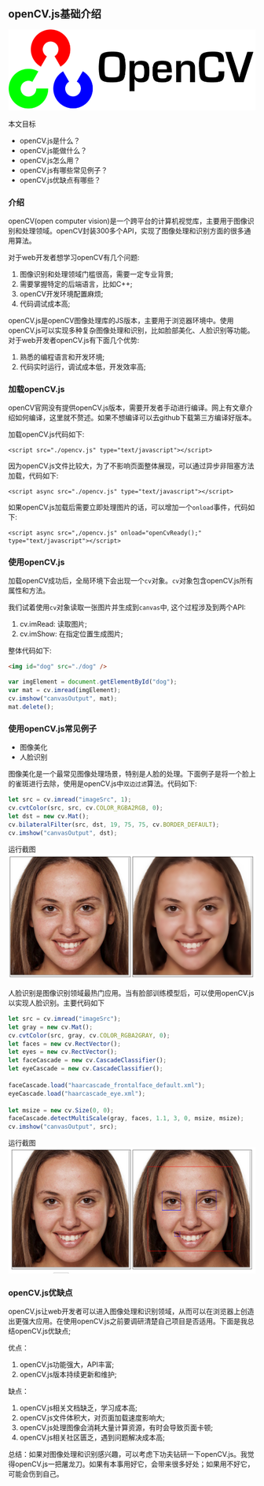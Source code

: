 ## openCV.js基础介绍

![openCV_logo](../static/opencv_logo.png)  

本文目标
* openCV.js是什么？
* openCV.js能做什么？
* openCV.js怎么用？
* openCV.js有哪些常见例子？
* openCV.js优缺点有哪些？

### 介绍
openCV(open computer vision)是一个跨平台的计算机视觉库，主要用于图像识别和处理领域。openCV封装300多个API，实现了图像处理和识别方面的很多通用算法。

对于web开发者想学习openCV有几个问题: 
1. 图像识别和处理领域门槛很高，需要一定专业背景;
2. 需要掌握特定的后端语言，比如C++;
3. openCV开发环境配置麻烦;
4. 代码调试成本高;


openCV.js是openCV图像处理库的JS版本，主要用于浏览器环境中。使用openCV.js可以实现多种复杂图像处理和识别，比如脸部美化、人脸识别等功能。对于web开发者openCV.js有下面几个优势:
1. 熟悉的编程语言和开发环境;
2. 代码实时运行，调试成本低，开发效率高;




### 加载openCV.js

openCV官网没有提供openCV.js版本，需要开发者手动进行编译。网上有文章介绍如何编译，这里就不赘述。如果不想编译可以去github下载第三方编译好版本。

加载openCV.js代码如下:
```
<script src="./opencv.js" type="text/javascript"></script> 
```

因为openCV.js文件比较大，为了不影响页面整体展现，可以通过异步非阻塞方法加载，代码如下:
```
<script async src="./opencv.js" type="text/javascript"></script>
```

如果openCV.js加载后需要立即处理图片的话，可以增加一个`onload`事件，代码如下:
```
<script async src=",/opencv.js" onload="openCvReady();" type="text/javascript"></script>
```

### 使用openCV.js
加载openCV成功后，全局环境下会出现一个`cv`对象。`cv`对象包含openCV.js所有属性和方法。

我们试着使用`cv`对象读取一张图片并生成到`canvas`中, 这个过程涉及到两个API:
1. cv.imRead: 读取图片;
2. cv.imShow: 在指定位置生成图片;

整体代码如下:

```html
<img id="dog" src="./dog" /> 
```

```js
var imgElement = document.getElementById("dog");
var mat = cv.imread(imgElement);
cv.imshow("canvasOutput", mat);
mat.delete();
```


### 使用openCV.js常见例子

* 图像美化
* 人脸识别

图像美化是一个最常见图像处理场景，特别是人脸的处理。下面例子是将一个脸上的雀斑进行去除，使用是openCV.js中`双边过滤`算法。代码如下:

```js
let src = cv.imread("imageSrc", 1);
cv.cvtColor(src, src, cv.COLOR_RGBA2RGB, 0);
let dst = new cv.Mat();            
cv.bilateralFilter(src, dst, 19, 75, 75, cv.BORDER_DEFAULT);
cv.imshow("canvasOutput", dst);
```
运行截图
![opencv_face](../static/opencv_face.png)  



人脸识别是图像识别领域最热门应用。当有脸部训练模型后，可以使用openCV.js以实现人脸识别。主要代码如下

```js
let src = cv.imread("imageSrc");
let gray = new cv.Mat();
cv.cvtColor(src, gray, cv.COLOR_RGBA2GRAY, 0);
let faces = new cv.RectVector();
let eyes = new cv.RectVector();
let faceCascade = new cv.CascadeClassifier();
let eyeCascade = new cv.CascadeClassifier();

faceCascade.load("haarcascade_frontalface_default.xml");
eyeCascade.load("haarcascade_eye.xml");

let msize = new cv.Size(0, 0);
faceCascade.detectMultiScale(gray, faces, 1.1, 3, 0, msize, msize);
cv.imshow("canvasOutput", src);
```
运行截图
![openCV_logo](../static/opencv_face_detection.png)  

### openCV.js优缺点

openCV.js让web开发者可以进入图像处理和识别领域，从而可以在浏览器上创造出更强大应用。在使用openCV.js之前要调研清楚自己项目是否适用。下面是我总结openCV.js优缺点;

优点：
1. openCV.js功能强大，API丰富;
2. openCV.js版本持续更新和维护;

缺点：
1. openCV.js相关文档缺乏，学习成本高;
2. openCV.js文件体积大，对页面加载速度影响大;
3. openCV.js处理图像会消耗大量计算资源，有时会导致页面卡顿;
4. openCV.js相关社区匮乏，遇到问题解决成本高;


总结：如果对图像处理和识别感兴趣，可以考虑下功夫钻研一下openCV.js。我觉得openCV.js一把屠龙刀。如果有本事用好它，会带来很多好处；如果用不好它，可能会伤到自己。